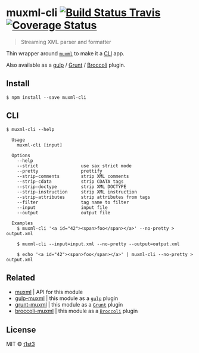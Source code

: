 # muxml-cli [![Build Status Travis](https://travis-ci.org/t1st3/muxml-cli.svg?branch=master)](https://travis-ci.org/t1st3/muxml-cli) [![Coverage Status](https://coveralls.io/repos/github/t1st3/muxml-cli/badge.svg?branch=master)](https://coveralls.io/github/t1st3/muxml-cli?branch=master)

> Streaming XML parser and formatter

Thin wrapper around [`muxml`](https://github.com/t1st3/muxml) to make it a [CLI](https://en.wikipedia.org/wiki/Command-line_interface) app.

Also available as a [gulp](https://github.com/t1st3/gulp-muxml) / [Grunt](https://github.com/t1st3/grunt-muxml) / [Broccoli](https://github.com/t1st3/broccoli-muxml) plugin.


## Install

```
$ npm install --save muxml-cli
```


## CLI

```console
$ muxml-cli --help

  Usage
    muxml-cli [input]

  Options
    --help
    --strict                use sax strict mode
    --pretty                prettify
    --strip-comments        strip XML comments
    --strip-cdata           strip CDATA tags
    --strip-doctype         strip XML DOCTYPE
    --strip-instruction     strip XML instruction
    --strip-attributes      strip attributes from tags
    --filter                tag name to filter
    --input                 input file
    --output                output file

  Examples
    $ muxml-cli '<a id="42"><span>foo</span></a>' --no-pretty > output.xml
    
    $ muxml-cli --input=input.xml --no-pretty --output=output.xml

    $ echo '<a id="42"><span>foo</span></a>' | muxml-cli --no-pretty > output.xml
```

## Related

* [muxml](https://github.com/t1st3/muxml) | API for this module
* [gulp-muxml](https://github.com/t1st3/gulp-muxml) | this module as a [`gulp`](http://gulpjs.com/) plugin
* [grunt-muxml](https://github.com/t1st3/grunt-muxml) | this module as a [`Grunt`](http://gruntjs.com/) plugin
* [broccoli-muxml](https://github.com/t1st3/broccoli-muxml) | this module as a [`Broccoli`](http://broccolijs.com/) plugin


## License

MIT © [t1st3](http://tiste.org)
